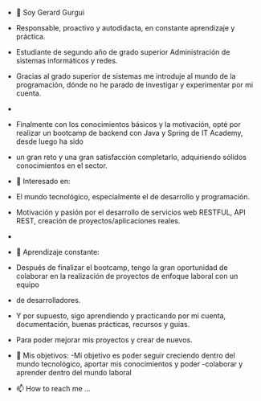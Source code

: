 - 👋 Soy Gerard Gurgui
- Responsable, proactivo y autodidacta, en constante aprendizaje y práctica.

- Estudiante de segundo año de grado superior Administración de sistemas informáticos y redes.
- Gracias al grado superior de sistemas me introduje al mundo de la programación, dónde no he parado de investigar y experimentar por mi cuenta.
- 
- Finalmente con los conocimientos básicos y la motivación, opté por realizar un bootcamp de backend con Java y Spring de IT Academy, desde luego ha sido
- un gran reto y una gran satisfacción completarlo, adquiriendo sólidos conocimientos en el sector.


- 👀 Interesado en:
- El mundo tecnológico, especialmente el de desarrollo y programación.
- Motivación y pasión por el desarrollo de servicios web RESTFUL, API REST, creación de proyectos/aplicaciones reales.
- 


- 🌱 Aprendizaje constante:
- Después de finalizar el bootcamp, tengo la gran oportunidad de colaborar en la realización de proyectos de enfoque laboral con un equipo 
- de desarrolladores.
- Y por supuesto, sigo aprendiendo y practicando por mi cuenta, documentación, buenas prácticas, recursos y guías.
- Para poder mejorar mis proyectos y crear de nuevos.


- 💞️ Mis objetivos:
-Mi objetivo es poder seguir creciendo dentro del mundo tecnológico, aportar mis conocimientos y poder
-colaborar y aprender dentro del mundo laboral


- 📫 How to reach me ...

<!---
GerardGurgui/GerardGurgui is a ✨ special ✨ repository because its `README.md` (this file) appears on your GitHub profile.
You can click the Preview link to take a look at your changes.
--->

